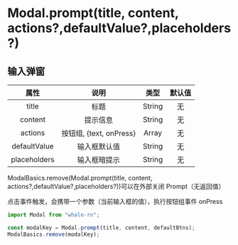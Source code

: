 # Modal.prompt(title, content, actions?,defaultValue?,placeholders?)

## 输入弹窗

|     属性     |          说明           |  类型  | 默认值 |
| :----------: | :---------------------: | :----: | :----: |
|    title     |          标题           | String |   无   |
|   content    |        提示信息         | String |   无   |
|   actions    | 按钮组, {text, onPress} | Array  |   无   |
| defaultValue |      输入框默认值       | String |   无   |
| placeholders |      输入框暗提示       | String |   无   |

ModalBasics.remove(Modal.prompt(title, content, actions?,defaultValue?,placeholders?))可以在外部关闭 Prompt（无返回值）

点击事件触发，会携带一个参数（当前输入框的值），执行按钮组事件 onPress

```js
import Modal from "whale-rn";

const modalKey = Modal.prompt(title, content, defaultBtns);
ModalBasics.remove(modalKey);
```
